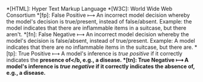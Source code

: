 *[HTML]: Hyper Text Markup Language
*[W3C]: World Wide Web Consortium
*[fp]: False Positive &#10236; An incorrect model decision whereby the model's decision is true/present, instead of false/absent.  Example: the model indicates that there are inflammable items in a suitcase, but there aren't.
*[fn]: False Negative &#10236; An incorrect model decision whereby the model's decision is false/absent, instead of true/present.  Example: A model indicates that there are no inflammable items in the suitcase, but there are.
*[tp]: True Positive &#10236; A model's inference is <i>true positive</i> if it correctly indicates the <b>presence of</b, e.g., a disease.
*[tn]: True Negative &#10236; A model's inference is <i>true negative</i> if it correctly indicates the <b>absence of</b>, e.g., a disease.
